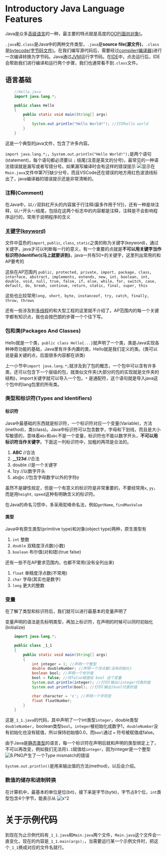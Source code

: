 # Introductory Java Language Features

Java是众多[高级语言](https://en.wikipedia.org/wiki/High-level_programming_language)的一种，最主要的特点就是高度的[OOP(面向对象)](https://en.wikipedia.org/wiki/Object-oriented_programming)。

`.java`和`.class`是Java中的两种文件类型，`.java`是**source file(源文件)**，`.class`是[bytecode(字节码文件)](https://en.wikipedia.org/wiki/Bytecode)。在我们编写源代码后，需要经过[compiler(编译器)](https://en.wikipedia.org/wiki/Compiler)进行一次编译转换为字节码。Java通过[JVM](https://en.wikipedia.org/wiki/Java_virtual_machine)运行字节码。在[IDE](https://en.wikipedia.org/wiki/Integrated_development_environment)中，点击运行后，IDE会帮助我们进行编译和运行两个步骤，我们也通常看不到`.class`文件。

## 语言基础

```java
    //Hello.java
    import java.lang.*;

    public class Hello
    {
        public static void main(String[] args) 
        {
            System.out.println("Hello World!"); //打印hello world
        }
    }
```

这是一个典型的java文件，包含了许多内容。

`import java.lang.*;`，`System.out.println("Hello World!");`是两个语句(statement)，每个语句都必须要以 `;` 结尾(注意是英文的分号)，最常见的一种语法错误就是漏写或者写错分号。如果漏写编译时会有这样的错误提示 ![](https://i.loli.net/2018/01/16/5a5e1b4ea65b2.png)显示在`Main.java`文件中第7行缺少分号，而且VSCode还在错误的地方用红色波浪线标出了，java编译器的错误提示还是非常清晰的。

### 注释(Comment)

在Java中，以`//`双斜杠开头的内容属于行注释(最多作用于1行)，还有一种是块注释，以`/*`开头`*/`结尾，包括在这两个标志中的内容都是注释，注释是不会影响程序运行的，常用于说明程序的含义

### [关键字(keyword)](https://en.wikipedia.org/wiki/Reserved_word)

文件中蓝色的`import`, `public`, `class`, `static`之类的称为关键字(keyword)，通过关键字，java才可以判断每一行的意义，有一个重要的点就是**不可以用关键字当作标识符(Identifier)(马上就要讲到)**。java一共有50+的关键字，这里列出常用的和AP要考的

这些在AP范围内
`public, protected, private, import, package, class, interface, abstract, implements, extends, new, int, boolean, int, double, void, null, true, false, if, else, while, for, switch, case, default, do, break, continue, return, static, final, super, this`

这些也比较常用`long, short, byte, instanceof, try, catch, finally, throw, throws`

还有一些涉及到[多线程](https://en.wikipedia.org/wiki/Thread_(computing)#Multithreading)的和大型工程的这里就不介绍了。AP范围内的每一个关键字都有知识点，我也会按巴朗的步骤一个个往下写。

### 包和类(Packages And Classes)

Hello就是一个类，`public class Hello{...}`就声明了一个类，类是Java实现各种神奇功能的基础，Java里有许多内置的类，Hello就是我们定义的类。(类可以说是最关键的点，后面很多内容都在讲类)

上一小节中`import java.lang.*;`就涉及到了包的概念，一个包中可以含有许多类，还可以包含下一个层级的包，就类似文件夹(大部分的包的实现就是文件夹的结构)，import关键字就可以导入一个包，`*` 是通配符，这个语句就是导入java这个包中的lang包里的所有类。

### 类型和标识符(Types and Identifiers)

#### 标识符

Java中最基础的东西就是标识符，一个标识符对应一个变量(Variable)，方法(method)，类(class)。Java中标识符可以包含数字，字母和下划线，而且是大小写敏感的，意味着`Abc`和`abc`不是一个变量，标识符也不能以数字开头，**不可以用标识符当作关键字**。下面这一列标识符中，加粗的两项是合法的。

1. **ABC**  //合法
2. **__123d**  //合法
3. double  //是一个关键字
3. 1zy  //以数字开头
4. ab@c  //包含字母数字以外的字符`@`

虽然不是硬性规定，但是一个有意义的标识符是非常重要的，不要经常用`x`, `yy`，而是用`height`, `speed`这种有明确含义的标识符。

在Java的命名习惯中，多采用驼峰命名法，例如`getName`, `findMaxValue`

#### 类型

Java中有原生类型(primitive type)和对象(object type)两种，原生类型有

1. `int` 整数
2. `double` 双精度浮点数(小数)
3. `boolean` 布尔值(对和错)(true false)

还有一些不在AP要求范围内，也都不常用(没有全列出来)

1. `float` 单精度浮点数(不常用)
2. `char` 字母(其实也是数字)
3. `long` 更大的整数

### 变量

在了解了类型和标识符后，我们就可以进行最基本的变量声明了

变量声明的语法是先标明类型，再加上标识符，在声明的时候可以同时初始化(Initialize)

```java
    import java.lang.*;

    public class _1_1
    {
        public static void main(String[] args)
        {
            int integer = 1; //声明一个整型
            double doubleNumber; //声明一个浮点数(没有初始化)
            boolean bool; //声明一个布尔值
            bool = false; //将false赋值给 bool 这个变量
            System.out.println(integer); //打印(输出)integer代表的值
            System.out.println(bool); //打印(输出)bool代表的值

            char character = 'c'; //声明一个字符型
            float floatNumber;
        }
    }
```

这是`_1_1.java`的代码，其中声明了一个int类型`integer`，double类型`doubleNumber`，boolean类型`bool`。`integer`被初始化成数字1，`doubleNumber`没有初始化也没有赋值，所以保持初始值0.0，而`bool`通过 `=` 符号被赋值成false。

由于Java是[静态类型](https://en.wikipedia.org/wiki/Type_system#STATIC)的语言，每一个标识符在声明后就和声明的类型绑定上了，不可以再改变，例如我们无法将`1.1`赋值给`integer`，因为integer是一个整型![8.PNG](https://i.loli.net/2018/01/24/5a6883105ec40.png)产生了一个Type mismatch的错误

`System.out.println()`是用来输出值的方法(method)，以后会介绍。

### 数值的储存和进制转换

在计算机中，最基本的单位是位(bit)，接下来是字节(byte)，字节占8个位，`int`类型包含4个字节，能表示从 ![x^2](http://latex.codecogs.com/gif.latex?2^{31}-1)

# 关于示例代码

到现在为止示例代码有`_1_1.java`和`Main.java`两个文件，`Main.java`这个文件会一直变化，现在的内容是`_1_1.main(args);`，当需要运行某一个示例文件时，把这个`_1_1`换成对应的文件名就行。